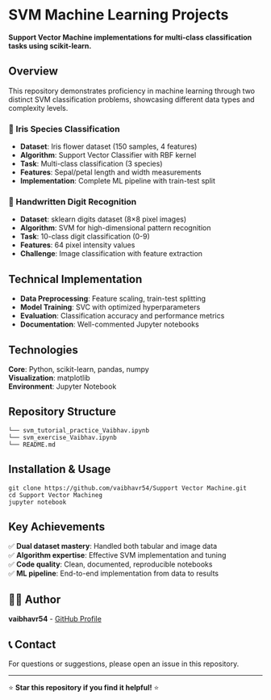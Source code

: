 # SVM Machine Learning Projects

**Support Vector Machine implementations for multi-class classification tasks using scikit-learn.**

## Overview

This repository demonstrates proficiency in machine learning through two distinct SVM classification problems, showcasing different data types and complexity levels.

### 🌸 Iris Species Classification
- **Dataset**: Iris flower dataset (150 samples, 4 features)
- **Algorithm**: Support Vector Classifier with RBF kernel
- **Task**: Multi-class classification (3 species)
- **Features**: Sepal/petal length and width measurements
- **Implementation**: Complete ML pipeline with train-test split

### 🔢 Handwritten Digit Recognition
- **Dataset**: sklearn digits dataset (8×8 pixel images)
- **Algorithm**: SVM for high-dimensional pattern recognition
- **Task**: 10-class digit classification (0-9)
- **Features**: 64 pixel intensity values
- **Challenge**: Image classification with feature extraction

## Technical Implementation

- **Data Preprocessing**: Feature scaling, train-test splitting
- **Model Training**: SVC with optimized hyperparameters
- **Evaluation**: Classification accuracy and performance metrics
- **Documentation**: Well-commented Jupyter notebooks

## Technologies

**Core**: Python, scikit-learn, pandas, numpy  
**Visualization**: matplotlib  
**Environment**: Jupyter Notebook

## Repository Structure

```
└── svm_tutorial_practice_Vaibhav.ipynb
└── svm_exercise_Vaibhav.ipynb
└── README.md
```

## Installation & Usage

```
git clone https://github.com/vaibhavr54/Support Vector Machine.git
cd Support Vector Machineg
jupyter notebook
```

## Key Achievements

✅ **Dual dataset mastery**: Handled both tabular and image data  
✅ **Algorithm expertise**: Effective SVM implementation and tuning  
✅ **Code quality**: Clean, documented, reproducible notebooks  
✅ **ML pipeline**: End-to-end implementation from data to results


## 👨‍💻 Author
**vaibhavr54** - [GitHub Profile](https://github.com/vaibhavr54)

## 📞 Contact
For questions or suggestions, please open an issue in this repository.

---
⭐ **Star this repository if you find it helpful!** ⭐
